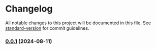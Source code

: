 # Changelog

All notable changes to this project will be documented in this file. See [standard-version](https://github.com/conventional-changelog/standard-version) for commit guidelines.

### [0.0.1](https://github.com/SebastianLl28/express-template/compare/v0.0.4...v0.0.1) (2024-08-11)
